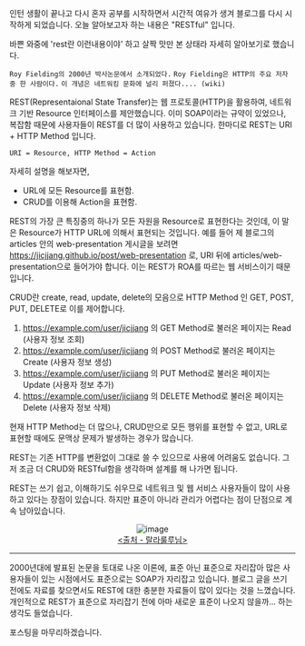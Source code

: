 인턴 생활이 끝나고 다시 혼자 공부를 시작하면서 시간적 여유가 생겨 블로그를 다시 시작하게 되었습니다.
오늘 알아보고자 하는 내용은 "RESTful" 입니다.  

바쁜 와중에 'rest란 이런내용이야' 하고 살짝 맛만 본 상태라 자세히 알아보기로 했습니다.

`Roy Fielding의 2000년 박사논문에서 소개되었다.`
`Roy Fielding은 HTTP의 주요 저자 중 한 사람이다.`
`이 개념은 네트워킹 문화에 널리 퍼졌다.... (wiki)`  

REST(Representaional State Transfer)는 웹 프로토콜(HTTP)을 활용하여, 네트워크 기반 Resource 인터페이스를 제안했습니다. 이미 SOAP이라는 규약이 있었으나,
복잡함 때문에 사용자들이 REST를 더 많이 사용하고 있습니다. 한마디로 REST는 URI + HTTP Method 입니다.  

`URI = Resource, HTTP Method = Action`  

자세히 설명을 해보자면,

- URL에 모든 Resource를 표현함.
- CRUD를 이용해 Action을 표현함.

REST의 가장 큰 특징중의 하나가 모든 자원을 Resource로 표현한다는 것인데, 이 말은 Resource가 HTTP URL에 의해서 표현되는 것입니다. 예를 들어 제 블로그의
articles 안의 web-presentation 게시글을 보려면 https://jicjjang.github.io/post/web-presentation 로,
URI 뒤에 articles/web-presentation으로 들어가야 합니다. 이는 REST가 ROA를 따르는 웹 서비스이기 때문입니다.

CRUD란 create, read, update, delete의 모음으로 HTTP Method 인 GET, POST, PUT, DELETE로 이를 제어합니다.

1. https://example.com/user/jicjjang 의 GET Method로 불러온 페이지는 Read (사용자 정보 조회)  
2. https://example.com/user/jicjjang 의 POST Method로 불러온 페이지는 Create (사용자 정보 생성)  
3. https://example.com/user/jicjjang 의 PUT Method로 불러온 페이지는 Update (사용자 정보 추가)  
4. https://example.com/user/jicjjang 의 DELETE Method로 불러온 페이지는 Delete (사용자 정보 삭제)  

현재 HTTP Method는 더 많으나, CRUD만으로 모든 행위를 표현할 수 없고, URL로 표현할 때에도 문맥상 문제가 발생하는 경우가 많습니다.  

REST는 기존 HTTP를 변환없이 그대로 쓸 수 있으므로 사용에 어려움도 없습니다. 그저 조금 더 CRUD와 RESTful함을 생각하며 설계를 해 나가면 됩니다.  

REST는 쓰기 쉽고, 이해하기도 쉬우므로 네트워크 및 웹 서비스 사용자들이 많이 사용하고 있다는 장점이 있습니다. 하지만 표준이 아니라 관리가 어렵다는 점이 단점으로 계속 남아있습니다.  

<figure style="text-align: center;">
    <img src="https://jicjjang.github.io/static/image/etc/RESTful/crud.jpg" alt="image">
    <figcaption><a href="http://excitingstory.tistory.com/entry/REST-%EC%95%8C%EC%95%84%EB%B3%B4%EA%B8%B0-1%EB%B6%80-%EC%97%B0%EB%8F%99%EC%9D%98-%EC%97%AD%EC%82%AC" title="desciprtion">&lt;출처 - 랄라룰루님&gt;</a></figcaption>
</figure>

---

2000년대에 발표된 논문을 토대로 나온 이론에, 표준 아닌 표준으로 자리잡아 많은 사용자들이 있는 시점에서도 표준으로는 SOAP가 자리잡고 있습니다.
블로그 글을 쓰기 전에도 자료를 찾으면서도 REST에 대한 충분한 자료들이 많이 있다는 것을 느꼈습니다.
개인적으로 REST가 표준으로 자리잡기 전에 아마 새로운 표준이 나오지 않을까... 하는 생각도 들었습니다.  

포스팅을 마무리하겠습니다.
